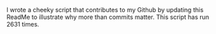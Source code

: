I wrote a cheeky script that contributes to my Github by updating this ReadMe to illustrate why more than commits matter. This script has run 2631 times.